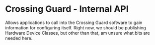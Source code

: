 ﻿Crossing Guard - Internal API
=============================

Allows applications to call into the Crossing Guard software to gain information
for configuring itself.  Right now, we should be publishing Hardware Device Classes,
but other than that, am unsure what bits are needed here.